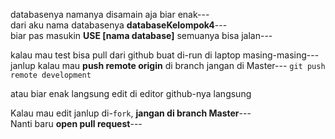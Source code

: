 databasenya namanya disamain aja biar enak---   
dari aku nama databasenya **databaseKelompok4**---   
biar pas masukin **USE [nama database]** semuanya bisa jalan---   

kalau mau test bisa pull dari github buat di-run di laptop masing-masing---  
janlup kalau mau **push remote origin** di branch jangan di Master---
`git push remote development`

atau biar enak langsung edit di editor github-nya langsung  

Kalau mau edit janlup di-`fork`, **jangan di branch Master**---  
Nanti baru **open pull request**---  
